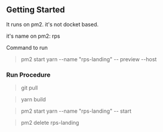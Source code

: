 ## Getting Started

It runs on pm2. it's not docket based.

it's name on pm2: rps

Command to run 

> pm2 start yarn --name "rps-landing" -- preview --host



### Run Procedure
> git pull

> yarn build

> pm2 start yarn --name "rps-landing" -- start

> pm2 delete rps-landing


